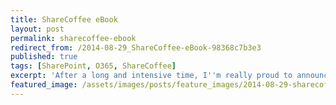 ```yaml
---
title: ShareCoffee eBook
layout: post
permalink: sharecoffee-ebook
redirect_from: /2014-08-29_ShareCoffee-eBook-98368c7b3e3
published: true
tags: [SharePoint, O365, ShareCoffee]
excerpt: 'After a long and intensive time, I''m really proud to announce my first eBook.'
featured_image: /assets/images/posts/feature_images/2014-08-29-sharecoffee-ebook.jpg
---
```

